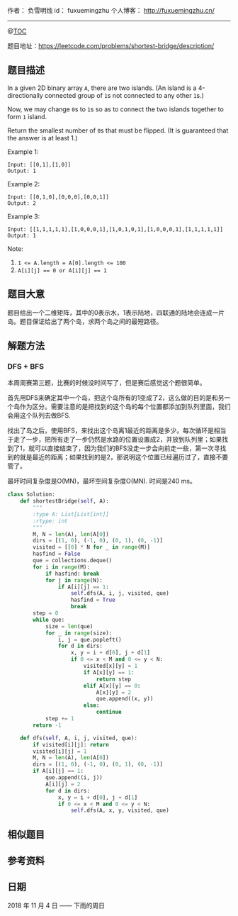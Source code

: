 作者： 负雪明烛
id：	fuxuemingzhu
个人博客：	http://fuxuemingzhu.cn/

---
@[TOC](目录)


题目地址：https://leetcode.com/problems/shortest-bridge/description/


## 题目描述

In a given 2D binary array ``A``, there are two islands.  (An island is a 4-directionally connected group of ``1``s not connected to any other ``1``s.)

Now, we may change ``0``s to ``1``s so as to connect the two islands together to form ``1`` island.

Return the smallest number of ``0``s that must be flipped.  (It is guaranteed that the answer is at least 1.)

 

Example 1:

    Input: [[0,1],[1,0]]
    Output: 1

Example 2:

    Input: [[0,1,0],[0,0,0],[0,0,1]]
    Output: 2

Example 3:

    Input: [[1,1,1,1,1],[1,0,0,0,1],[1,0,1,0,1],[1,0,0,0,1],[1,1,1,1,1]]
    Output: 1
 

Note:

1. ``1 <= A.length = A[0].length <= 100``
1. ``A[i][j] == 0 or A[i][j] == 1``


## 题目大意

题目给出一个二维矩阵，其中的0表示水，1表示陆地，四联通的陆地会连成一片岛。题目保证给出了两个岛，求两个岛之间的最短路径。

## 解题方法

### DFS + BFS

本周周赛第三题，比赛的时候没时间写了，但是赛后感觉这个题很简单。

首先用DFS来确定其中一个岛，把这个岛所有的1变成了2，这么做的目的是和另一个岛作为区分。需要注意的是把找到的这个岛的每个位置都添加到队列里面，我们会用这个队列去做BFS.

找出了岛之后，使用BFS，来找出这个岛离1最近的距离是多少。每次循环是相当于走了一步，把所有走了一步仍然是水路的位置设置成2，并放到队列里；如果找到了1，就可以直接结束了，因为我们的BFS没走一步会向前走一些，第一次寻找到的就是最近的距离；如果找到的是2，那说明这个位置已经遍历过了，直接不要管了。

最坏时间复杂度是O(MN)，最坏空间复杂度O(MN). 时间是240 ms。

```python
class Solution:
    def shortestBridge(self, A):
        """
        :type A: List[List[int]]
        :rtype: int
        """
        M, N = len(A), len(A[0])
        dirs = [(1, 0), (-1, 0), (0, 1), (0, -1)]
        visited = [[0] * N for _ in range(M)]
        hasfind = False
        que = collections.deque()
        for i in range(M):
            if hasfind: break
            for j in range(N):
                if A[i][j] == 1:
                    self.dfs(A, i, j, visited, que)
                    hasfind = True
                    break
        step = 0
        while que:
            size = len(que)
            for _ in range(size):
                i, j = que.popleft()
                for d in dirs:
                    x, y = i + d[0], j + d[1]
                    if 0 <= x < M and 0 <= y < N:
                        visited[x][y] = 1
                        if A[x][y] == 1:
                            return step
                        elif A[x][y] == 0:
                            A[x][y] = 2
                            que.append((x, y))
                        else:
                            continue
            step += 1
        return -1

    def dfs(self, A, i, j, visited, que):
        if visited[i][j]: return
        visited[i][j] = 1
        M, N = len(A), len(A[0])
        dirs = [(1, 0), (-1, 0), (0, 1), (0, -1)]
        if A[i][j] == 1:
            que.append((i, j))
            A[i][j] = 2
            for d in dirs:
                x, y = i + d[0], j + d[1]
                if 0 <= x < M and 0 <= y < N:
                    self.dfs(A, x, y, visited, que)
```


## 相似题目


## 参考资料


## 日期

2018 年 11 月 4 日 —— 下雨的周日


  [1]: https://assets.leetcode.com/uploads/2018/10/12/knight.png
  [2]: https://assets.leetcode.com/uploads/2018/10/30/keypad.png
  [3]: https://assets.leetcode.com/uploads/2018/10/30/keypad.png
  [4]: https://assets.leetcode.com/uploads/2018/10/30/keypad.png
  [5]: https://assets.leetcode.com/uploads/2018/10/12/knight.png
  [6]: https://assets.leetcode.com/uploads/2018/10/12/knight.png
  [7]: https://assets.leetcode.com/uploads/2018/10/12/knight.png
  [8]: https://assets.leetcode.com/uploads/2018/10/30/keypad.png
  [9]: https://assets.leetcode.com/uploads/2018/10/30/keypad.png
  [10]: https://assets.leetcode.com/uploads/2018/10/12/knight.png
  [11]: https://assets.leetcode.com/uploads/2018/10/12/knight.png
  [12]: https://blog.csdn.net/fuxuemingzhu/article/details/82747623
